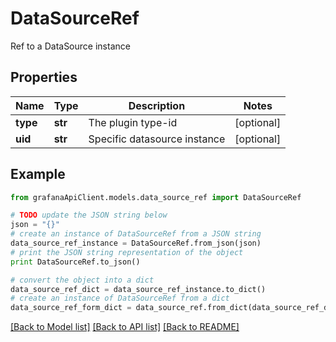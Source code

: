 # DataSourceRef

Ref to a DataSource instance

## Properties
Name | Type | Description | Notes
------------ | ------------- | ------------- | -------------
**type** | **str** | The plugin type-id | [optional] 
**uid** | **str** | Specific datasource instance | [optional] 

## Example

```python
from grafanaApiClient.models.data_source_ref import DataSourceRef

# TODO update the JSON string below
json = "{}"
# create an instance of DataSourceRef from a JSON string
data_source_ref_instance = DataSourceRef.from_json(json)
# print the JSON string representation of the object
print DataSourceRef.to_json()

# convert the object into a dict
data_source_ref_dict = data_source_ref_instance.to_dict()
# create an instance of DataSourceRef from a dict
data_source_ref_form_dict = data_source_ref.from_dict(data_source_ref_dict)
```
[[Back to Model list]](../README.md#documentation-for-models) [[Back to API list]](../README.md#documentation-for-api-endpoints) [[Back to README]](../README.md)


